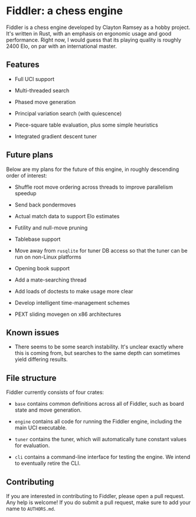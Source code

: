 # Fiddler: a chess engine

Fiddler is a chess engine developed by Clayton Ramsey as a hobby project. It's
written in Rust, with an emphasis on ergonomic usage and good performance. Right
now, I would guess that its playing quality is roughly 2400 Elo, on par with an
international master.

## Features

* Full UCI support

* Multi-threaded search

* Phased move generation

* Principal variation search (with quiescence)

* Piece-square table evaluation, plus some simple heuristics

* Integrated gradient descent tuner

## Future plans

Below are my plans for the future of this engine, in roughly descending order of
interest:

* Shuffle root move ordering across threads to improve parallelism speedup

* Send back pondermoves

* Actual match data to support Elo estimates

* Futility and null-move pruning

* Tablebase support

* Move away from `rusqlite` for tuner DB access so that the tuner can be run on
non-Linux platforms

* Opening book support

* Add a mate-searching thread

* Add loads of doctests to make usage more clear

* Develop intelligent time-management schemes

* PEXT sliding movegen on x86 architectures

## Known issues

* There seems to be some search instability. It's unclear exactly where this is
coming from, but searches to the same depth can sometimes yield differing
results.

## File structure

Fiddler currently consists of four crates:

* `base` contains common definitions across all of Fiddler, such as board state
and move generation.

* `engine` contains all code for running the Fiddler engine, including the main
UCI executable.

* `tuner` contains the tuner, which will automatically tune constant values for
evaluation.

* `cli` contains a command-line interface for testing the engine. We intend to
eventually retire the CLI.

## Contributing

If you are interested in contributing to Fiddler, please open a pull request.
Any help is welcome! If you do submit a pull request, make sure to add your name
to `AUTHORS.md`.
